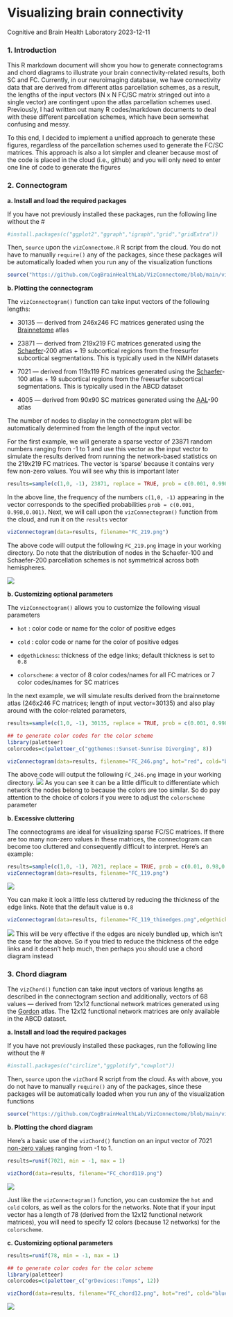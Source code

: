 Visualizing brain connectivity
================
Cognitive and Brain Health Laboratory
2023-12-11

### **1. Introduction**

This R markdown document will show you how to generate connectograms and
chord diagrams to illustrate your brain connectivity-related results,
both SC and FC. Currently, in our neuroimaging database, we have
connectivity data that are derived from different atlas parcellation
schemes, as a result, the lengths of the input vectors (N x N FC/SC
matrix stringed out into a single vector) are contingent upon the atlas
parcellation schemes used. Previously, I had written out many R
codes/markdown documents to deal with these different parcellation
schemes, which have been somewhat confusing and messy.

To this end, I decided to implement a unified approach to generate these
figures, regardless of the parcellation schemes used to generate the
FC/SC matrices. This approach is also a lot simpler and cleaner because
most of the code is placed in the cloud (i.e., github) and you will only
need to enter one line of code to generate the figures

### **2. Connectogram**

**a. Install and load the required packages**

If you have not previously installed these packages, run the following
line without the \#

``` r
#install.packages(c("ggplot2","ggraph","igraph","grid","gridExtra"))
```

Then, `source` upon the `vizConnectome.R` R script from the cloud. You
do not have to manually `require()` any of the packages, since these
packages will be automatically loaded when you run any of the
visualization functions

``` r
source("https://github.com/CogBrainHealthLab/VizConnectome/blob/main/vizConnectome.R?raw=TRUE")
```

**b. Plotting the connectogram**

The `vizConnectogram()` function can take input vectors of the following
lengths:

- 30135 — derived from 246x246 FC matrices generated using the
  [Brainnetome](https://atlas.brainnetome.org/bnatlas.html) atlas

- 23871 — derived from 219x219 FC matrices generated using the
  [Schaefer](https://github.com/ThomasYeoLab/CBIG/tree/master/stable_projects/brain_parcellation/Schaefer2018_LocalGlobal)-200
  atlas + 19 subcortical regions from the freesurfer subcortical
  segmentations. This is typically used in the NIMH datasets

- 7021 — derived from 119x119 FC matrices generated using the
  [Schaefer](https://github.com/ThomasYeoLab/CBIG/tree/master/stable_projects/brain_parcellation/Schaefer2018_LocalGlobal)-100
  atlas + 19 subcortical regions from the freesurfer subcortical
  segmentations. This is typically used in the ABCD dataset

- 4005 — derived from 90x90 SC matrices generated using the
  [AAL](https://www.sciencedirect.com/science/article/abs/pii/S1053811901909784?via%3Dihub)-90
  atlas

The number of nodes to display in the connectogram plot will be
automatically determined from the length of the input vector.

For the first example, we will generate a sparse vector of 23871 random
numbers ranging from -1 to 1 and use this vector as the input vector to
simulate the results derived from running the network-based statistics
on the 219x219 FC matrices. The vector is ‘sparse’ because it contains
very few non-zero values. You will see why this is important later

``` r
results=sample(c(1,0, -1), 23871, replace = TRUE, prob = c(0.001, 0.998,0.001))
```

In the above line, the frequency of the numbers `c(1,0, -1)` appearing
in the vector corresponds to the specified probabilities
`prob = c(0.001, 0.998,0.001)`. Next, we will call upon the
`vizConnectogram()` function from the cloud, and run it on the `results`
vector

``` r
vizConnectogram(data=results, filename="FC_219.png")
```

The above code will output the following `FC_219.png` image in your
working directory. Do note that the distribution of nodes in the
Schaefer-100 and Schaefer-200 parcellation schemes is not symmetrical
across both hemispheres.

![](examples/FC_219.png)

**b. Customizing optional parameters**

The `vizConnectogram()` allows you to customize the following visual
parameters

- `hot` : color code or name for the color of positive edges

- `cold` : color code or name for the color of positive edges

- `edgethickness`: thickness of the edge links; default thickness is set
  to `0.8`

- `colorscheme`: a vector of 8 color codes/names for all FC matrices or
  7 color codes/names for SC matrices

In the next example, we will simulate results derived from the
brainnetome atlas (246x246 FC matrices; length of input vector=30135)
and also play around with the color-related parameters,

``` r
results=sample(c(1,0, -1), 30135, replace = TRUE, prob = c(0.001, 0.998,0.001))

## to generate color codes for the color scheme
library(paletteer) 
colorcodes=c(paletteer_c("ggthemes::Sunset-Sunrise Diverging", 8))

vizConnectogram(data=results, filename="FC_246.png", hot="red", cold="blue", colorscheme=colorcodes)
```

The above code will output the following `FC_246.png` image in your
working directory. ![](examples/FC_246.png) As you can see it can be a little
difficult to differentiate which network the nodes belong to because the
colors are too similar. So do pay attention to the choice of colors if
you were to adjust the `colorscheme` parameter

**b. Excessive cluttering**

The connectograms are ideal for visualizing sparse FC/SC matrices. If
there are too many non-zero values in these matrices, the connectogram
can become too cluttered and consequently difficult to interpret. Here’s
an example:

``` r
results=sample(c(1,0, -1), 7021, replace = TRUE, prob = c(0.01, 0.98,0.01))
vizConnectogram(data=results, filename="FC_119.png")
```

![](examples/FC_119.png)

You can make it look a little less cluttered by reducing the thickness
of the edge links. Note that the default value is `0.8`

``` r
vizConnectogram(data=results, filename="FC_119_thinedges.png",edgethickness = 0.5)
```

![](examples/FC_119_thinedges.png) This will be very effective if the edges are
nicely bundled up, which isn’t the case for the above. So if you tried
to reduce the thickness of the edge links and it doesn’t help much, then
perhaps you should use a chord diagram instead

### **3. Chord diagram**

The `vizChord()` function can take input vectors of various lengths as
described in the connectogram section and additionally, vectors of 68
values — derived from 12x12 functional network matrices generated using
the
[Gordon](https://academic.oup.com/cercor/article/26/1/288/2367115?login=falseb)
atlas. The 12x12 functional network matrices are only available in the
ABCD dataset.

**a. Install and load the required packages**

If you have not previously installed these packages, run the following
line without the \#

``` r
#install.packages(c("circlize","ggplotify","cowplot"))
```

Then, `source` upon the `vizChord` R script from the cloud. As with
above, you do not have to manually `require()` any of the packages,
since these packages will be automatically loaded when you run any of
the visualization functions

``` r
source("https://github.com/CogBrainHealthLab/VizConnectome/blob/main/vizChord.R?raw=TRUE")
```

**b. Plotting the chord diagram**

Here’s a basic use of the `vizChord()` function on an input vector of
7021 <u>non-zero values</u> ranging from -1 to 1.

``` r
results=runif(7021, min = -1, max = 1)

vizChord(data=results, filename="FC_chord119.png")
```

![](examples/FC_chord119.png)

Just like the `vizConnectogram()` function, you can customize the `hot`
and `cold` colors, as well as the colors for the networks. Note that if
your input vector has a length of 78 (derived from the 12x12 functional
network matrices), you will need to specify 12 colors (because 12
networks) for the `colorscheme`.

**c. Customizing optional parameters**

``` r
results=runif(78, min = -1, max = 1)

## to generate color codes for the color scheme
library(paletteer) 
colorcodes=c(paletteer_c("grDevices::Temps", 12))

vizChord(data=results, filename="FC_chord12.png", hot="red", cold="blue", colorscheme = colorcodes)
```

![](examples/FC_chord12.png)

